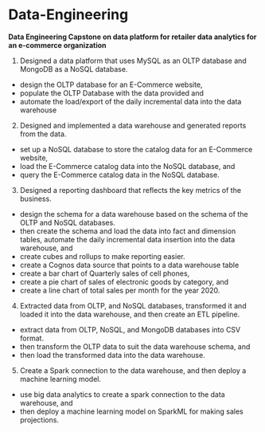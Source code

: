 # Data-Engineering<br>
**Data Engineering Capstone on data platform for retailer data analytics for an e-commerce organization** <br>

1. Designed a data platform that uses MySQL as an OLTP database and MongoDB as a NoSQL database.
  - design the OLTP database for an E-Commerce website, 
  - populate the OLTP Database with the data provided and 
  - automate the load/export of the daily incremental data into the data warehouse

2. Designed and implemented a data warehouse and generated reports from the data.
  - set up a NoSQL database to store the catalog data for an E-Commerce website, 
  - load the E-Commerce catalog data into the NoSQL database, and 
  - query the E-Commerce catalog data in the NoSQL database.

3. Designed a reporting dashboard that reflects the key metrics of the business.
  - design the schema for a data warehouse based on the schema of the OLTP and NoSQL databases.
  -	then create the schema and load the data into fact and dimension tables, automate the daily incremental data insertion into the data warehouse, and
  - create cubes and rollups to make reporting easier.
  - create a Cognos data source that points to a data warehouse table
  - create a bar chart of Quarterly sales of cell phones, 
  - create a pie chart of sales of electronic goods by category, and
  - create a line chart of total sales per month for the year 2020.

4. Extracted data from OLTP, and NoSQL databases, transformed it and loaded it into the data warehouse, and then create an ETL pipeline.
  - extract data from OLTP, NoSQL, and MongoDB databases into CSV format. 
  - then transform the OLTP data to suit the data warehouse schema, and 
  - then load the transformed data into the data warehouse.

5. Create a Spark connection to the data warehouse, and then deploy a machine learning model.
  - use big data analytics to create a spark connection to the data warehouse, and 
  - then deploy a machine learning model on SparkML for making sales projections.
